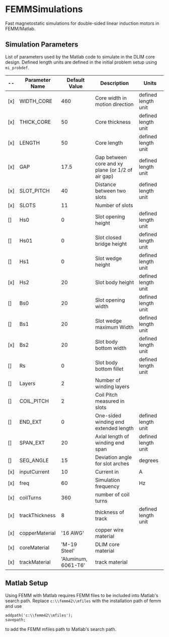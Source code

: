 # FEMMSimulations

Fast magnetostatic simulations for double-sided linear induction motors in FEMM/Matlab.

## Simulation Parameters

List of parameters used by the Matlab code to simulate in the DLIM core design. Defined length units are defined in the initial problem setup using `mi_probdef`.

 -- | Parameter Name | Default Value | Description | Units
------- | -------- | ------- | -------- | --------
[x] |WIDTH_CORE | 460 |  Core width in motion direction | defined length unit
[x] |THICK_CORE | 50 |  Core thickness | defined length unit
[x] |LENGTH | 50 |  Core length | defined length unit
[x] |GAP | 17.5 |  Gap between core and xy plane (or 1/2 of air gap) | defined length unit
[x] |SLOT_PITCH | 40 |  Distance between two slots | defined length unit
[x] |SLOTS | 11 |  Number of slots |
[] |Hs0 | 0 |  Slot opening height | defined length unit
[] |Hs01 | 0 |  Slot closed bridge height | defined length unit
[] |Hs1 | 0 |  Slot wedge height | defined length unit
[x] |Hs2 | 20 |  Slot body height | defined length unit
[] |Bs0 | 20 |  Slot opening width | defined length unit
[] |Bs1 | 20 |  Slot wedge maximum Width | defined length unit
[x] |Bs2 | 20 |  Slot body bottom width | defined length unit
[] |Rs | 0 |  Slot body bottom fillet | defined length unit
[] |Layers | 2 |  Number of winding layers |
[] |COIL_PITCH | 2 |  Coil Pitch measured in slots |
[] |END_EXT | 0 |  One-sided winding end extended length | defined length unit
[] |SPAN_EXT | 20 |  Axial length of winding end span | defined length unit
[] |SEG_ANGLE | 15 |  Deviation angle for slot arches | degrees
[x] | inputCurrent | 10 | Current in | A
[x] | freq | 60 | Simulation frequency | Hz
[x] | coilTurns | 360 | number of coil turns |
[x] | trackThickness | 8 | thickness of track | defined length unit
[x] | copperMaterial | '16 AWG' | copper wire material |
[x] | coreMaterial | 'M-19 Steel' | DLIM core material |
[x] | trackMaterial | 'Aluminum, 6061-T6' | track material |


## Matlab Setup

Using FEMM with Matlab requires FEMM files to be included into Matlab's search path. Replace `c:\\femm42\\mfiles` with the installation path of femm and use
```
addpath('c:\\femm42\\mfiles');
savepath;
```
to add the FEMM mfiles path to Matlab's search path.
